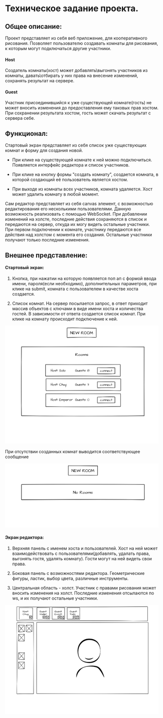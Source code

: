 # Техническое задание проекта.


## Общее описание:

Проект представляет из себя веб приложение, для кооперативного рисования. Позволяет пользователю создавать комнаты для рисования, к которым могут подключаться другие участники. 

#### Host
Создатель комнаты(хост) может добавлять\выгонять участников из комнаты, давать\отбирать у них права на внесение изменений, сохранять результат на сервере. 

#### Guest
Участник присоединившийся к уже существующей комнате(гость) не может вносить изменения до предоставления ему таковых прав хостом. При сохранении результата хостом, гость может скачать результат с сервера себе.


## Функционал:

Стартовый экран представляет из себя список уже существующих комнат и форму для создания новой. 

- При клике на существующей комнате к ней можно подключиться. Появляется интерфейс редактора и список участников.

- При клике на кнопку формы "создать комнату", создается комната, в которой создающий её пользователь является хостом.

- При выходе из комнаты всех участников, комната удаляется. Хост может удалить комнату в любой момент.

Сам редактор представляет из себя canvas элемент, с возможностью редактирования его несколькими пользователями. Данную возможность реализовать с помощью WebSocket. При добавлении изменений на холсте, последние действия сохраняются в список и передаются на сервер, откуда их могу видеть остальные участники. При первом подключении к комнате, участнику передаются все действия над холстом с момента его создания. Остальные участники получают только последние изменения.

## Внешнее представление:

#### Стартовый экран:

1. Кнопка, при нажатии на которую появляется поп ап с формой ввода имени, пароля(если необходимо), дополнительных параметров, при клике на submit, комната с пользователем в качестве хоста создается.

2. Список комнат. На сервер посылается запрос, в ответ приходит массив объектов с ключами в виде имени хоста и количества гостей. В зависимости от ответа создается список комнат. При клике на комнату происходит подключение к ней.

![Alt-start_window](./mockup/coopDrawStart.png "Start window")

При отсутствии созданных комнат выводится соответствующее сообщение

![Alt-no_rooms_window](./mockup/coopDrawNoRooms.png "No rooms window")

#### Экран редактора:

1. Верхняя панель с именем хоста и пользователей. Хост на ней может взаимодействовать с пользователями(добавлять, удалать права, выгонять гостя, удалять комнату). Гости могут на ней видеть свои права.

2. Боковая панель с возможностями редактора. Геометрические фигуры, ластик, выбор цвета, различные инструменты.

3. Центральная область - холст. Участник с правами рисования может вносить изменения на холст. Последние изменения отсылаются по ws, и их получают остальные участники.

![Alt-editor_window](./mockup/coopDrawEditor.png "Editor window")